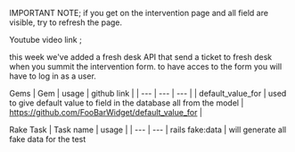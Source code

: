 

IMPORTANT NOTE; if you get on the intervention page and all field are visible, try to refresh the page.

Youtube video link ;

this week we've added a fresh desk API that send a ticket to fresh desk when you summit the intervention form.
to have acces to the form you will have to log in as a user.

Gems
| Gem | usage | github link |
| --- | --- | --- |
| default_value_for | used to give default value to field in the database all from the model | https://github.com/FooBarWidget/default_value_for |

Rake Task
| Task name | usage |
| --- | --- |
rails fake:data | will generate all fake data for the test

